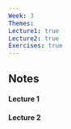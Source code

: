 ```yaml
---
Week: 3
Themes: 
Lecture1: true
Lecture2: true
Exercises: true
---
```


  

## Notes

  

#### Lecture 1

  

#### Lecture 2

